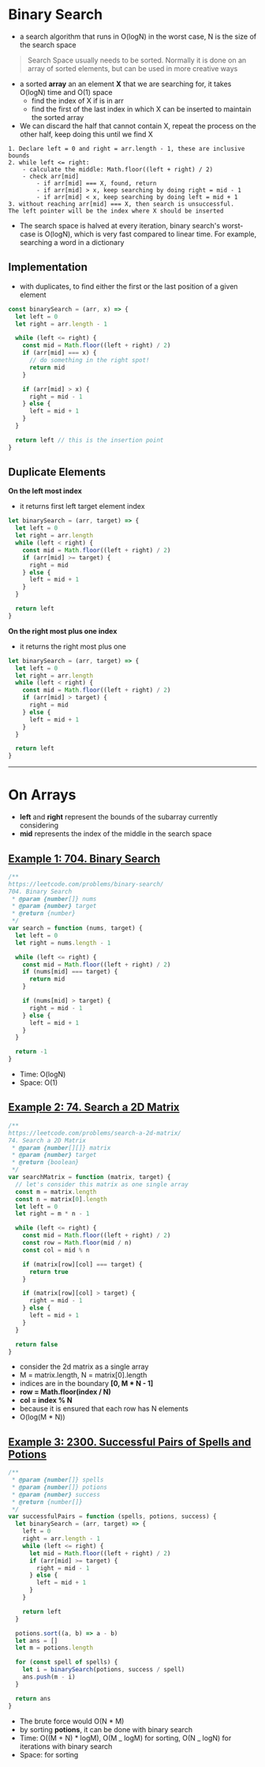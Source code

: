 # Binary Search

- a search algorithm that runs in O(logN) in the worst case, N is the size of the search space

> Search Space usually needs to be sorted. Normally it is done on an array of sorted elements, but can be used in more creative ways

- a sorted **array** an an element **X** that we are searching for, it takes O(logN) time and O(1) space
  - find the index of X if is in arr
  - find the first of the last index in which X can be inserted to maintain the sorted array
- We can discard the half that cannot contain X, repeat the process on the other half, keep doing this until we find X

```
1. Declare left = 0 and right = arr.length - 1, these are inclusive bounds
2. while left <= right:
    - calculate the middle: Math.floor((left + right) / 2)
    - check arr[mid]
        - if arr[mid] === X, found, return
        - if arr[mid] > x, keep searching by doing right = mid - 1
        - if arr[mid] < x, keep searching by doing left = mid + 1
3. without reaching arr[mid] === X, then search is unsuccessful.
The left pointer will be the index where X should be inserted
```

- The search space is halved at every iteration, binary search's worst-case is O(logN), which is very fast compared to linear time. For example, searching a word in a dictionary

## Implementation

- with duplicates, to find either the first or the last position of a given element

```js
const binarySearch = (arr, x) => {
  let left = 0
  let right = arr.length - 1

  while (left <= right) {
    const mid = Math.floor((left + right) / 2)
    if (arr[mid] === x) {
      // do something in the right spot!
      return mid
    }

    if (arr[mid] > x) {
      right = mid - 1
    } else {
      left = mid + 1
    }
  }

  return left // this is the insertion point
}
```

## Duplicate Elements

**On the left most index**

- it returns first left target element index

```js
let binarySearch = (arr, target) => {
  let left = 0
  let right = arr.length
  while (left < right) {
    const mid = Math.floor((left + right) / 2)
    if (arr[mid] >= target) {
      right = mid
    } else {
      left = mid + 1
    }
  }

  return left
}
```

**On the right most plus one index**

- it returns the right most plus one

```js
let binarySearch = (arr, target) => {
  let left = 0
  let right = arr.length
  while (left < right) {
    const mid = Math.floor((left + right) / 2)
    if (arr[mid] > target) {
      right = mid
    } else {
      left = mid + 1
    }
  }

  return left
}
```

---

# On Arrays

- **left** and **right** represent the bounds of the subarray currently considering
- **mid** represents the index of the middle in the search space

## [Example 1: 704. Binary Search](https://leetcode.com/problems/binary-search/)

```js
/**
https://leetcode.com/problems/binary-search/
704. Binary Search
 * @param {number[]} nums
 * @param {number} target
 * @return {number}
 */
var search = function (nums, target) {
  let left = 0
  let right = nums.length - 1

  while (left <= right) {
    const mid = Math.floor((left + right) / 2)
    if (nums[mid] === target) {
      return mid
    }

    if (nums[mid] > target) {
      right = mid - 1
    } else {
      left = mid + 1
    }
  }

  return -1
}
```

- Time: O(logN)
- Space: O(1)

## [Example 2: 74. Search a 2D Matrix](https://leetcode.com/problems/search-a-2d-matrix/)

```js
/**
https://leetcode.com/problems/search-a-2d-matrix/
74. Search a 2D Matrix
 * @param {number[][]} matrix
 * @param {number} target
 * @return {boolean}
 */
var searchMatrix = function (matrix, target) {
  // let's consider this matrix as one single array
  const m = matrix.length
  const n = matrix[0].length
  let left = 0
  let right = m * n - 1

  while (left <= right) {
    const mid = Math.floor((left + right) / 2)
    const row = Math.floor(mid / n)
    const col = mid % n

    if (matrix[row][col] === target) {
      return true
    }

    if (matrix[row][col] > target) {
      right = mid - 1
    } else {
      left = mid + 1
    }
  }

  return false
}
```

- consider the 2d matrix as a single array
- M = matrix.length, N = matrix[0].length
- indices are in the boundary **[0, M * N - 1]**
- **row = Math.floor(index / N)**
- **col = index % N**
- because it is ensured that each row has N elements
- O(log(M \* N))

## [Example 3: 2300. Successful Pairs of Spells and Potions](https://leetcode.com/problems/successful-pairs-of-spells-and-potions/description/)

```js
/**
 * @param {number[]} spells
 * @param {number[]} potions
 * @param {number} success
 * @return {number[]}
 */
var successfulPairs = function (spells, potions, success) {
  let binarySearch = (arr, target) => {
    left = 0
    right = arr.length - 1
    while (left <= right) {
      let mid = Math.floor((left + right) / 2)
      if (arr[mid] >= target) {
        right = mid - 1
      } else {
        left = mid + 1
      }
    }

    return left
  }

  potions.sort((a, b) => a - b)
  let ans = []
  let m = potions.length

  for (const spell of spells) {
    let i = binarySearch(potions, success / spell)
    ans.push(m - i)
  }

  return ans
}
```

- The brute force would O(N \* M)
- by sorting **potions**, it can be done with binary search
- Time: O((M + N) \* logM), O(M _ logM) for sorting, O(N _ logN) for iterations with binary search
- Space: for sorting
